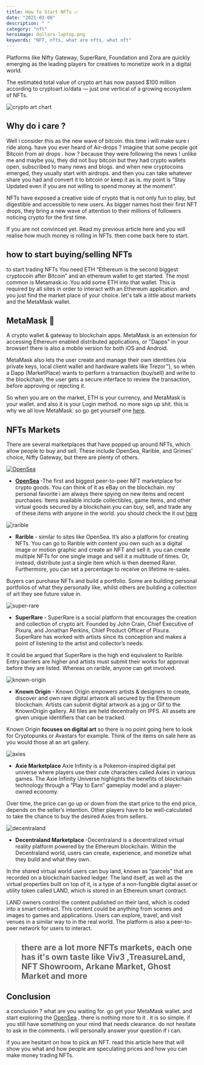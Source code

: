 ```yaml
---
title: How To Start NFTs 📈
date: "2021-03-08"
description: " "
category: "nft"
heroimage: dollars-laptop.png
keywords: "NFT, nfts, what are nfts, what nft"
---
```


Platforms like Nifty Gateway, SuperRare, Foundation and Zora are quickly emerging as the leading players for creatives to monetize work in a digital world.

The estimated total value of crypto art has now passed $100 million according to cryptoart.io/data — just one vertical of a growing ecosystem of NFTs.

![crypto art chart](./crypto-art-chart.png)

## Why do i care ?

<!-- “NFT”  -->

Well i consider this as the new wave of bitcoin. this time i will make sure i ride along. have you ever heard of Air-drops ? imagine that some people got Bitcoin from air drops . how ? because they were following the news ! unlike me and maybe you, they did not buy bitcoin but they had crypto wallets open. subscribed to many news and blogs. and when new cryptocoins emerged, they usually start with airdrops. and then you can take whatever share you had and convert it to bitcoin or keep it as is. my point is “Stay Updated even if you are not willing to spend money at the moment”.

NFTs have exposed a creative side of crypto that is not only fun to play, but digestible and accessible to new users. As bigger names host their first NFT drops, they bring a new wave of attention to their millions of followers noticing crypto for the first time.

If you are not convinced yet. Read my previous article here and you will realise how much money is rolling in NFTs. then come back here to start.

## how to start buying/selling NFTs

to start trading NFTs You need ETH “Ethereum is the second biggest cryptocoin after Bitcoin” and an ethereum wallet to get started. The most common is Metamask.io .You add some ETH into that wallet. This is required by all sites in order to interact with an Ethereum application. and you just find the market place of your choice. let's talk a little about markets and the MetaMask wallet.

## MetaMask 🦊

A crypto wallet & gateway to blockchain apps. MetaMask is an extension for accessing Ethereum enabled distributed applications, or "Dapps" in your browser! there is also a mobile version for both iOS and Android.

MetaMask also lets the user create and manage their own identities (via private keys, local client wallet and hardware wallets like Trezor™), so when a Dapp (MarketPlace) wants to perform a transaction (buy/sell) and write to the blockchain, the user gets a secure interface to review the transaction, before approving or rejecting it.

So when you are on the market, ETH is your currency, and MetaMask is your wallet. and also it is your Login method. no more sign up shit. this is why we all love MetaMask. so go get yourself one [here](https://metamask.io/download.html).

## NFTs Markets

There are several marketplaces that have popped up around NFTs, which allow people to buy and sell. These include OpenSea, Rarible, and Grimes’ choice, Nifty Gateway, but there are plenty of others.
<a href="https://opensea.io?ref=0x008d8c1adf0ece93d7a4464854c50590e0c3f0db">

![OpenSea](./opensea.jpg)

</a>

- <strong> [OpenSea](https://opensea.io?ref=0x008d8c1adf0ece93d7a4464854c50590e0c3f0db) </strong> -The first and biggest peer-to-peer NFT marketplace for crypto goods. You can think of it as eBay on the blockchain. my personal favorite i am always there spying on new items and recent purchases. Items available include collectibles, game items, and other virtual goods secured by a blockchain.you can buy, sell, and trade any of these items with anyone in the world. you should check the it out [here](https://opensea.io?ref=0x008d8c1adf0ece93d7a4464854c50590e0c3f0db)

![rarible](./rarible.png)

- <strong> Rarible </strong>- similar to sites like OpenSea. It’s also a platform for creating NFTs. You can go to Rarible with content you own such as a digital image or motion graphic and create an NFT and sell it. you can create multiple NFTs for one single image and sell it a multitude of times. Or, instead, distribute just a single item which is then deemed Rarer. Furthermore, you can set a percentage to receive on lifetime re-sales.

Buyers can purchase NFTs and build a portfolio. Some are building personal portfolios of what they personally like, whilst others are building a collection of art they see future value in.

![super-rare](./super-rare.png)

- <strong> SuperRare </strong>- SuperRare is a social platform that encourages the creation and collection of crypto art. Founded by John Crain, Chief Executive of Pixura, and Jonathan Perkins, Chief Product Officer of Pixura. SuperRare has worked with artists since its conception and makes a point of listening to the artist and collector’s needs.

It could be argued that SuperRare is the high end equivalent to Rarible. Entry barriers are higher and artists must submit their works for approval before they are listed. Whereas on rarible, anyone can get involved.

![known-origin](./known-origin.png)

- <strong> Known Origin </strong>- Known Origin empowers artists & designers to create, discover and own rare digital artwork all secured by the Ethereum blockchain. Artists can submit digital artwork as a jpg or Gif to the KnownOrigin gallery. All files are held decentrally on IPFS. All assets are given unique identifiers that can be tracked.

Known Origin <strong> focuses on digital art</strong> so there is no point going here to look for Cryptopunks or Avastars for example. Think of the items on sale here as you would those at an art gallery.

![axies](./axies.png)

- <strong>Axie Marketplace</strong> Axie Infinity is a Pokemon-inspired digital pet universe where players use their cute characters called Axies in various games. The Axie Infinity Universe highlights the benefits of blockchain technology through a “Play to Earn” gameplay model and a player-owned economy.

Over time, the price can go up or down from the start price to the end price, depends on the seller’s intention. Other players have to be well-calculated to take the chance to buy the desired Axies from sellers.

![decentraland](./decentraland.png)

- <strong> Decentraland Marketplace </strong> -Decentraland is a decentralized virtual reality platform powered by the Ethereum blockchain. Within the Decentraland world, users can create, experience, and monetize what they build and what they own.

In the shared virtual world users can buy land, known as “parcels” that are recorded on a blockchain backed ledger. The land itself, as well as the virtual properties built on top of it, is a type of a non-fungible digital asset or utility token called LAND, which is stored in an Ethereum smart contract.

LAND owners control the content published on their land, which is coded into a smart contract. This content could be anything from scenes and images to games and applications. Users can explore, travel, and visit venues in a similar way to in the real world. The platform is also a peer-to-peer network for users to interact.

> ## there are a lot more NFTs markets, each one has it's own taste like Viv3 ,TreasureLand, NFT Showroom, Arkane Market, Ghost Market and more

## Conclusion

a conclusion ? what are you waiting for. go get your MetaMask wallet. and start exploring the [OpenSea](https://opensea.io?ref=0x008d8c1adf0ece93d7a4464854c50590e0c3f0db) . there is nothing more to it . it is so simple. if you still have something on your mind that needs clearance. do not hesitate to ask in the comments. i will personally answer your question if i can.

if you are hesitant on how to pick an NFT. read this article here that will show you what and how people are speculating prices and how you can make money trading NFTs.
